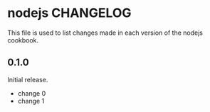 # nodejs CHANGELOG

This file is used to list changes made in each version of the nodejs cookbook.

## 0.1.0

Initial release.

- change 0
- change 1
